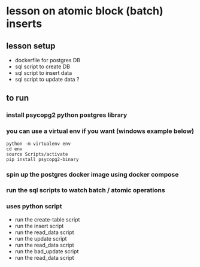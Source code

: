 # lesson on atomic block (batch) inserts

## lesson setup

- dockerfile for postgres DB
- sql script to create DB
- sql script to insert data
- sql script to update data ?  

## to run

### install psycopg2 python postgres library
### you can use a virtual env if you want (windows example below)

    python -m virtualenv env 
    cd env
    source Scripts/activate
    pip install psycopg2-binary


### spin up the postgres docker image using docker compose

### run the sql scripts to watch batch / atomic operations
### uses python script

- run the create-table script
- run the insert script
- run the read_data script
- run the update script
- run the read_data script
- run the bad_update script
- run the read_data script

